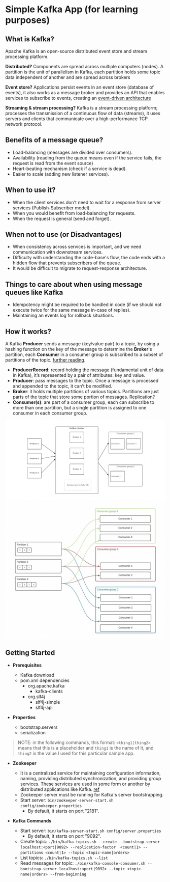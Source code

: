 # Simple Kafka App (for learning purposes)

## What is Kafka?
Apache Kafka is an open-source distributed event store and stream processing platform.

**Distributed?** Components are spread across multiple computers (nodes). A partition is the unit of 
parallelism in Kafka, each partition holds some topic data independent of another and are spread across brokers

**Event store?** Applications persist events in an event store (database of events), it also works as a message 
broker and provides an API that enables services to subscribe to events, creating an [event-driven architecture](https://aws.amazon.com/event-driven-architecture/) 

**Streaming & stream processing?** Kafka is a stream processing platform; processes the transmission of a continuous 
flow of data (streams), it uses servers and clients that communicate over a high-performance TCP network protocol.

## Benefits of a message queue?
* Load-balancing (messages are divided over consumers).
* Availability (reading from the queue means even if the service fails, the request is read from the event source) 
* Heart-beating mechanism (check if a service is dead).
* Easier to scale (adding new listener services).

## When to use it?
* When the client services don't need to wait for a response from server services (Publish-Subscriber model).
* When you would benefit from load-balancing for requests. 
* When the request is general (send and forget). 

## When not to use (or Disadvantages)
* When consistency across services is important, and we need communication with downstream services.
* Difficulty with understanding the code-base's flow, the code ends with a hidden flow that prevents subscribers of 
the queue. 
* It would be difficult to migrate to request-response architecture. 

## Things to care about when using message queues like Kafka
* Idempotency might be required to be handled in code (if we should not execute twice for the same message in-case of 
  replies).
* Maintaining an events log for rollback situations.


## How it works?
A Kafka **Producer** sends a message (key/value pair) to a topic, by using a hashing function on the key of
the message to determine the **Broker**'s partition, each **Consumer** in a consumer group is subscribed to a subset 
of partitions of the topic. [further reading](https://softwaremill.com/what-problems-does-kafka-solve-in-distributed-systems/).
 
* **ProducerRecord**: record holding the message (fundamental unit of data in Kafka), it’s represented by a pair of 
  attributes: key and value. 
* **Producer**: pass messages to the topic. Once a message is processed and appended to the topic, it can’t be modified.
* **Broker**: it holds multiple partitions of various topics. Partitions are just parts of the topic that 
  store some portion of messages. Replication?
* **Consumer(s)**: are part of a consumer group, each can subscribe to more than one partition, but a single 
  partition is assigned to one consumer in each consumer group.

![](readme-images/kafka-cluster.png)  
![](readme-images/consumer-groups.png)

## Getting Started
* **Prerequisites**
  * Kafka download
  * pom.xml dependencies
    * org.apache.kafka
      * kafka-clients
    * org.slf4j
      * slf4j-simple
      * slf4j-api

* **Properties** 
  * bootstrap.servers
  * serialization
> NOTE: in the following commands, this format: `<thing1|thing2>` means that this is a placeholder and `thing1` is the 
> name of it, and `thing2` is the value I used for this particular sample app. 
* **Zookeeper** 
  * It is a centralized service for maintaining configuration information, naming, providing distributed 
    synchronization, and providing group services. These services are used in some form or another by distributed 
    applications like Kafka. [ref](https://zookeeper.apache.org/)
  * Zookeeper server must be running for Kafka's server bootstrapping. 
  * Start server: `bin/zookeeper-server-start.sh config/zookeeper.properties`
    * By default, it starts on port "2181".

* **Kafka Commands**
  * Start server: `bin/kafka-server-start.sh config/server.properties`
    * By default, it starts on port "9092".
  * Create topic: `./bin/kafka-topics.sh --create --bootstrap-server localhost:<port|9092> --replication-factor 
    <count|1> --partitions <count|1> --topic <topic-name|orders>`
  * List topics: `./bin/kafka-topics.sh --list`
  * Read messages for topic: `./bin/kafka-console-consumer.sh --bootstrap-server localhost:<port|9092> --topic <topic-name|orders> --from-beginning`
